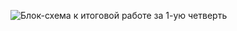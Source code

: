 ![Блок-схема к итоговой работе за 1-ую четверть](https://github.com/malvinaradzhabova/Final_Work/edit/main/Block_diagram.md/block.jpg)
